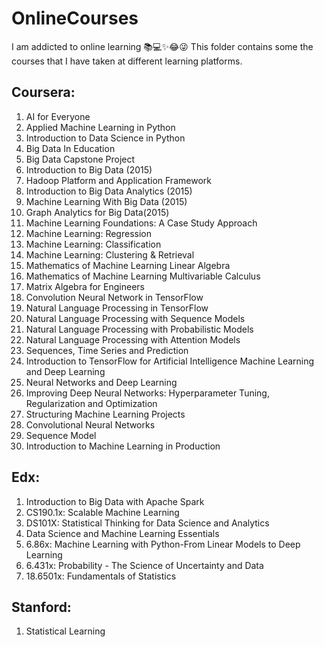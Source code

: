 # OnlineCourses
I am addicted to online learning 📚💻✨😂😜
This folder contains some  the courses that I have taken at different learning platforms. 


## Coursera:
1. AI for Everyone
2. Applied Machine Learning in Python
3. Introduction to Data Science in Python
4. Big Data In Education
5. Big Data Capstone Project
6. Introduction to Big Data (2015)
7. Hadoop Platform and Application Framework
8. Introduction to Big Data Analytics (2015)
9. Machine Learning With Big Data (2015)
10. Graph Analytics for Big Data(2015)
11. Machine Learning Foundations: A Case Study Approach
12. Machine Learning: Regression
13. Machine Learning: Classification
14. Machine Learning: Clustering & Retrieval
15. Mathematics of Machine Learning Linear Algebra
16. Mathematics of Machine Learning Multivariable Calculus
17. Matrix Algebra for Engineers
18. Convolution Neural Network in TensorFlow
19. Natural Language Processing in TensorFlow
20. Natural Language Processing with Sequence Models
21. Natural Language Processing with Probabilistic Models
22. Natural Language Processing with Attention Models
23. Sequences, Time Series and Prediction
24. Introduction to TensorFlow for Artificial Intelligence Machine Learning and Deep Learning
25. Neural Networks and Deep Learning
26. Improving Deep Neural Networks: Hyperparameter Tuning, Regularization and Optimization
27. Structuring Machine Learning Projects
28. Convolutional Neural Networks
28. Sequence Model
29. Introduction to Machine Learning in Production
## Edx:
1. Introduction to Big Data with Apache Spark
2. CS190.1x: Scalable Machine Learning
3. DS101X: Statistical Thinking for Data Science and Analytics
4. Data Science and Machine Learning Essentials
5. 6.86x: Machine Learning with Python-From Linear Models to Deep Learning
6. 6.431x: Probability - The Science of Uncertainty and Data
7. 18.6501x: Fundamentals of Statistics

## Stanford:
1. Statistical Learning


